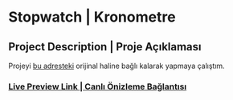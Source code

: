 # Stopwatch | Kronometre

## Project Description | Proje Açıklaması

Projeyi [bu adresteki](https://www.100jsprojects.com/project/stopwatch) orijinal haline bağlı kalarak yapmaya çalıştım.

### [Live Preview Link | Canlı Önizleme Bağlantısı](https://selimbiber.github.io/Pure-JavaScript-Projects/Stopwatch/)
